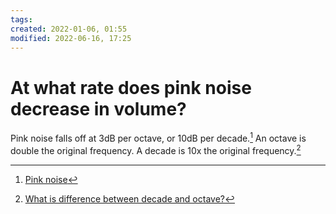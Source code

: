 ```yaml
---
tags:
created: 2022-01-06, 01:55
modified: 2022-06-16, 17:25
---
```


# At what rate does pink noise decrease in volume?
Pink noise falls off at 3dB per octave, or 10dB per decade.[^1] An octave is double the original frequency. A decade is 10x the original frequency.[^2]

[^1]: [Pink noise](https://en.wikipedia.org/wiki/Pink_noise)
[^2]: [What is difference between decade and octave?](https://askinglot.com/what-is-difference-between-decade-and-octave)